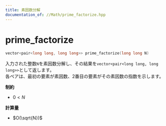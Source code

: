 ```yaml
---
title: 素因数分解
documentation_of: //Math/prime_factorize.hpp
---
```


# prime_factorize

```cpp
vector<pair<long long, long long>> prime_factorize(long long N)
```

入力された整数`N`を素因数分解し、その結果を`vector<pair<long long, long long>>`として返します。  
各ペアは、最初の要素が素因数、2番目の要素がその素因数の指数を示します。

**制約**
- $0 \lt N$

**計算量**
- $O(\sqrt{N})$
